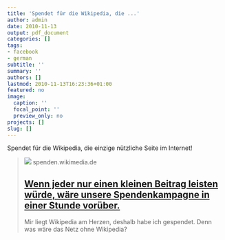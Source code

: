 ```yaml
---
title: 'Spendet für die Wikipedia, die ...'
author: admin
date: 2010-11-13
output: pdf_document
categories: []
tags:
- facebook
- german
subtitle: ''
summary: ''
authors: []
lastmod: 2010-11-13T16:23:36+01:00
featured: no
image:
  caption: ''
  focal_point: ''
  preview_only: no
projects: []
slug: []
---
```

Spendet für die Wikipedia, die einzige nützliche Seite im Internet!
> [![](https://upload.wikimedia.org/wikipedia/commons/thumb/1/13/Wikipedia_svg_logo-de.svg/200px-Wikipedia_svg_logo-de.svg.png)](https://spenden.wikimedia.de/spenden/)
> spenden.wikimedia.de
> ## [Wenn jeder nur einen kleinen Beitrag leisten würde, wäre unsere Spendenkampagne in einer Stunde vorüber.](https://spenden.wikimedia.de/spenden/)
>
>Mir liegt Wikipedia am Herzen, deshalb habe ich gespendet. Denn was wäre das Netz ohne Wikipedia?


